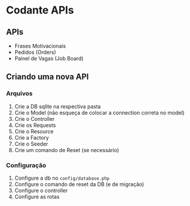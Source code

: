 # Codante APIs


## APIs

- Frases Motivacionais
- Pedidos (Orders)
- Painel de Vagas (Job Board)

## Criando uma nova API

### Arquivos

1. Crie a DB sqlite na respectiva pasta
2. Crie o Model (não esqueça de colocar a connection correta no model)
3. Crie o Controller
4. Crie os Requests
5. Crie o Resource
6. Crie a Factory
7. Crie o Seeder
8. Crie um comando de Reset (se necessário)
   
### Configuração

1. Configure a db no `config/database.php`
2. Configure o comando de reset da DB (e de migração)
3. Configure o controller
4. Configure as rotas
